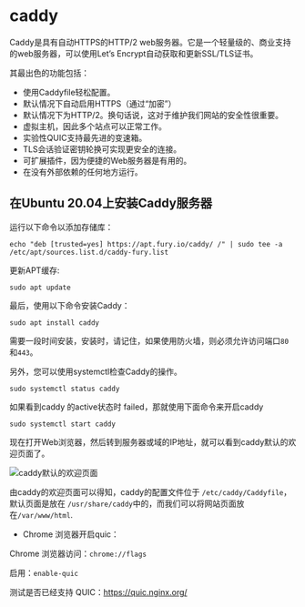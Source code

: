 # caddy

Caddy是具有自动HTTPS的HTTP/2 web服务器。它是一个轻量级的、商业支持的web服务器，可以使用Let’s Encrypt自动获取和更新SSL/TLS证书。 

其最出色的功能包括：

- 使用Caddyfile轻松配置。
- 默认情况下自动启用HTTPS（通过“加密”）
- 默认情况下为HTTP/2。换句话说，这对于维护我们网站的安全性很重要。
- 虚拟主机，因此多个站点可以正常工作。
- 实验性QUIC支持最先进的变速箱。
- TLS会话验证密钥轮换可实现更安全的连接。
- 可扩展插件，因为便捷的Web服务器是有用的。
- 在没有外部依赖的任何地方运行。

## 在Ubuntu 20.04上安装Caddy服务器

运行以下命令以添加存储库：

`echo "deb [trusted=yes] https://apt.fury.io/caddy/ /" | sudo tee -a /etc/apt/sources.list.d/caddy-fury.list`

更新APT缓存:

```shell
sudo apt update
```

最后，使用以下命令安装Caddy：

```shell
sudo apt install caddy
```

需要一段时间安装，安装时，请记住，如果使用防火墙，则必须允许访问端口`80`和`443`。

另外，您可以使用systemctl检查Caddy的操作。

```shell
sudo systemctl status caddy
```

如果看到caddy 的active状态时 failed，那就使用下面命令来开启caddy

```shell
sudo systemctl start caddy
```

现在打开Web浏览器，然后转到服务器或域的IP地址，就可以看到caddy默认的欢迎页面了。

![caddy默认的欢迎页面](http://iplayio-cn.litchilab.com/Fo-80dKpDOTSeD-8FGf_g6BUMRE-)



由caddy的欢迎页面可以得知，caddy的配置文件位于 `/etc/caddy/Caddyfile`，默认页面是放在 `/usr/share/caddy`中的，而我们可以将网站页面放在`/var/www/html`.



- Chrome 浏览器开启quic：

Chrome 浏览器访问：`chrome://flags`

启用：`enable-quic`

测试是否已经支持 QUIC：https://quic.nginx.org/
